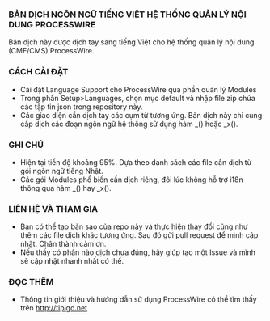 ### BẢN DỊCH NGÔN NGỮ TIẾNG VIỆT HỆ THỐNG QUẢN LÝ NỘI DUNG PROCESSWIRE
Bản dịch này được dịch tay sang tiếng Việt cho hệ thống quản lý nội dung (CMF/CMS) ProcessWire.


### CÁCH CÀI ĐẶT
- Cài đặt Language Support cho ProcessWire qua phần quản lý Modules
- Trong phần Setup>Languages, chọn mục default và nhập file zip chứa các tập tin json trong repository này.
- Các giao diện cần dịch tay các cụm từ tương ứng. Bản dịch này chỉ cung cấp dịch các đoạn ngôn ngữ hệ thống sử dụng hàm _() hoặc _x().


### GHI CHÚ
- Hiện tại tiến độ khoảng 95%. Dựa theo danh sách các file cần dịch từ gói ngôn ngữ tiếng Nhật.
- Các gói Modules phổ biến cần dịch riêng, đôi lúc không hỗ trợ i18n thông qua hàm _() hay _x().


### LIÊN HỆ VÀ THAM GIA
- Bạn có thể tạo bản sao của repo này và thực hiện thay đổi cũng như thêm các file dịch khác tương ứng. Sau đó gửi pull request để  mình cập nhật. Chân thành cảm ơn.
- Nếu thấy có phần nào dịch chưa đúng, hãy giúp tạo một Issue và mình sẽ cập nhật nhanh nhất có thể.


### ĐỌC THÊM
- Thông tin giới thiệu và hướng dẫn sử dụng ProcessWire có thể tìm thấy trên http://tipigo.net

